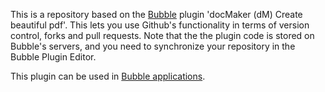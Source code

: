 This is a repository based on the [Bubble](https://bubble.io) plugin 'docMaker (dM) Create beautiful pdf'. This lets you use Github's functionality in terms of version control, forks and pull requests. Note that the the plugin code is stored on Bubble's servers, and you need to synchronize your repository in the Bubble Plugin Editor. 

 This plugin can be used in [Bubble applications](https://bubble.io).